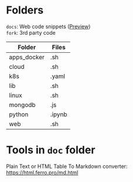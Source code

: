 # Folders
`docs`: Web code snippets ([Preview](https://html.ferro.pro/))  
`fork`: 3rd party code  

|Folder|Files|
|---|---|
|apps_docker|.sh|
|cloud|.sh|
|k8s|.yaml|
|lib|.sh|
|linux|.sh|
|mongodb|.js|
|python|.ipynb|
|web|.sh|

# Tools in `doc` folder
Plain Text or HTML Table To Markdown converter: https://html.ferro.pro/md.html
